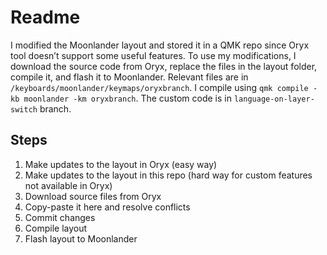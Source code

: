 # Readme

I modified the Moonlander layout and stored it in a QMK repo since Oryx tool doesn’t support some useful features. To
use my modifications, I download the source code from Oryx, replace the files in the layout folder, compile it, and
flash it to Moonlander. Relevant files are in `/keyboards/moonlander/keymaps/oryxbranch`. I compile
using `qmk compile -kb moonlander -km oryxbranch`. The custom code is in `language-on-layer-switch` branch.

## Steps

1. Make updates to the layout in Oryx (easy way)
2. Make updates to the layout in this repo (hard way for custom features not available in Oryx)
3. Download source files from Oryx
4. Copy-paste it here and resolve conflicts
5. Commit changes
6. Compile layout
7. Flash layout to Moonlander



